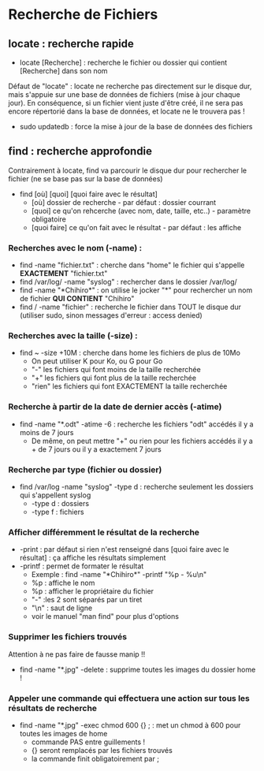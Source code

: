 # Recherche de Fichiers
## locate : recherche rapide
- locate [Recherche] : recherche le fichier ou dossier qui contient [Recherche] dans son nom  

Défaut de "locate" : locate ne recherche pas directement sur le disque dur, mais s'appuie sur une base de données de fichiers (mise à jour chaque jour). En conséquence, si un fichier vient juste d'être créé, il ne sera pas encore répertorié dans la base de données, et locate ne le trouvera pas !

- sudo updatedb : force la mise à jour de la base de données des fichiers

## find : recherche approfondie
Contrairement à locate, find va parcourir le disque dur pour rechercher le fichier (ne se base pas sur la base de données)  
- find [où] [quoi] [quoi faire avec le résultat]
  - [où] dossier de recherche - par défaut : dossier courrant
  - [quoi] ce qu'on rehcerche (avec nom, date, taille, etc..) - paramètre obligatoire
  - [quoi faire] ce qu'on fait avec le résultat - par défaut : les affiche

### Recherches avec le nom (-name) :
- find -name "fichier.txt" : cherche dans "home" le fichier qui s'appelle **EXACTEMENT** "fichier.txt"
- find /var/log/ -name "syslog" : rechercher dans le dossier /var/log/
- find -name "\*Chihiro\*" : on utilise le jocker "*" pour rechercher un nom de fichier **QUI CONTIENT** "Chihiro"
- find / -name "fichier" : recherche le fichier dans TOUT le disque dur (utiliser sudo, sinon messages d'erreur : access denied)
### Recherches avec la taille (-size) :
- find ~ -size +10M : cherche dans home les fichiers de plus de 10Mo
  - On peut utiliser K pour Ko, ou G pour Go
  - "-" les fichiers qui font moins de la taille recherchée
  - "+" les fichiers qui font plus de la taille recherchée
  - "rien" les fichiers qui font EXACTEMENT la taille recherchée
### Recherche à partir de la date de dernier accès (-atime)
- find -name "\*.odt" -atime -6 : recherche les fichiers "odt" accédés il y a moins de 7 jours
  - De même, on peut mettre "+" ou rien pour les fichiers accédés il y a + de 7 jours ou il y a exactement 7 jours
### Recherche par type (fichier ou dossier)
- find /var/log -name "syslog" -type d : recherche seulement les dossiers qui s'appellent syslog
  - -type d : dossiers
  - -type f : fichiers
### Afficher différemment le résultat de la recherche
- -print : par défaut si rien n'est renseigné dans [quoi faire avec le résultat] : ça affiche les résultats simplement
- -printf : permet de formater le résultat
  - Exemple : find -name "\*Chihiro\*" -printf "%p - %u\n"
  - %p : affiche le nom
  - %p : afficher le propriétaire du fichier
  - "-" :les 2 sont séparés par un tiret
  - "\n" : saut de ligne
  - voir le manuel "man find" pour plus d'options
### Supprimer les fichiers trouvés
Attention à ne pas faire de fausse manip !!
- find -name "\*.jpg" -delete : supprime toutes les images du dossier home !
### Appeler une commande qui effectuera une action sur tous les résultats de recherche
- find -name "\*.jpg" -exec chmod 600 {} \;  : met un chmod à 600 pour toutes les images de home
  - commande PAS entre guillements !
  - {} seront remplacés par les fichiers trouvés
  - la commande finit obligatoirement par \;
  
